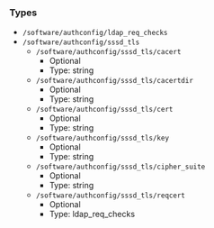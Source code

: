 
### Types

 - `/software/authconfig/ldap_req_checks`
 - `/software/authconfig/sssd_tls`
    - `/software/authconfig/sssd_tls/cacert`
        - Optional
        - Type: string
    - `/software/authconfig/sssd_tls/cacertdir`
        - Optional
        - Type: string
    - `/software/authconfig/sssd_tls/cert`
        - Optional
        - Type: string
    - `/software/authconfig/sssd_tls/key`
        - Optional
        - Type: string
    - `/software/authconfig/sssd_tls/cipher_suite`
        - Optional
        - Type: string
    - `/software/authconfig/sssd_tls/reqcert`
        - Optional
        - Type: ldap_req_checks
